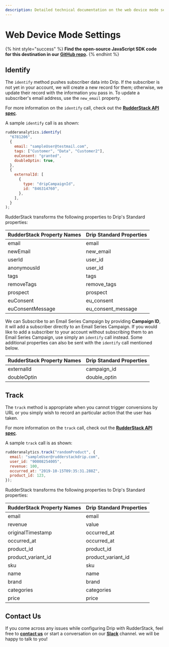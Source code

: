 ```yaml
---
description: Detailed technical documentation on the web device mode settings for Drip destination.
---
```


# Web Device Mode Settings

{% hint style="success" %}
**Find the open-source JavaScript SDK code for this destination in our** [**GitHub repo**](https://github.com/rudderlabs/rudder-sdk-js/tree/production/integrations/Drip)**.**
{% endhint %}

## Identify

The `identify` method pushes subscriber data into Drip. If the subscriber is not yet in your account, we will create a new record for them; otherwise, we update their record with the information you pass in. To update a subscriber's email address, use the `new_email` property.

For more information on the `identify` call, check out the [**RudderStack API spec**](https://docs.rudderstack.com/rudderstack-api/rudderstack-spec/identify).

A sample `identify` call is as shown:

```javascript
rudderanalytics.identify(
  "6781206",
  {
    email: "sampleUser@testmail.com",
    tags: ["Customer", "Data", "Customer2"],
    euConsent: "granted",
    doubleOptin: true,
  },
  {
    externalId: [
      {
        type: "dripCampaignId",
        id: "846314760",
      },
    ],
  }
);
```

RudderStack transforms the following properties to Drip's Standard properties:

| **RudderStack Property Names** | **Drip Standard Properties** |
| :----------------------------- | :--------------------------- |
| email                          | email                        |
| newEmail                       | new_email                    |
| userId                         | user_id                      |
| anonymousId                    | user_id                      |
| tags                           | tags                         |
| removeTags                     | remove_tags                  |
| prospect                       | prospect                     |
| euConsent                      | eu_consent                   |
| euConsentMessage               | eu_consent_message           |

We can Subscribe to an Email Series Campaign by providing **Campaign ID**, it will add a subscriber directly to an Email Series Campaign. If you would like to add a subscriber to your account without subscribing them to an Email Series Campaign, use simply an `identify` call instead. Some additional properties can also be sent with the `identify` call mentioned below.

| **RudderStack Property Names** | **Drip Standard Properties** |
| :----------------------------- | :--------------------------- |
| externalId                     | campaign_id                  |
| doubleOptin                    | double_optin                 |

## Track

The `track` method is appropriate when you cannot trigger conversions by URL or you simply wish to record an particular action that the user has taken.

For more information on the `track` call, check out the [**RudderStack API spec**](https://docs.rudderstack.com/rudderstack-api/rudderstack-spec/track).

A sample `track` call is as shown:

```javascript
rudderanalytics.track("randomProduct", {
  email: "sampleUser@rudderstackdrip.com",
  user_id: "90008254005",
  revenue: 100,
  occurred_at: "2019-10-15T09:35:31.288Z",
  product_id: 123,
});
```

RudderStack transforms the following properties to Drip's Standard properties:

| **RudderStack Property Names** | **Drip Standard Properties** |
| :----------------------------- | :--------------------------- |
| email                          | email                        |
| revenue                        | value                        |
| originalTimestamp              | occurred_at                  |
| occurred_at                    | occurred_at                  |
| product_id                     | product_id                   |
| product_variant_id             | product_variant_id           |
| sku                            | sku                          |
| name                           | name                         |
| brand                          | brand                        |
| categories                     | categories                   |
| price                          | price                        |

## Contact Us

If you come across any issues while configuring Drip with RudderStack, feel free to [**contact us**](mailto:%20docs@rudderstack.com) or start a conversation on our [**Slack**](https://resources.rudderstack.com/join-rudderstack-slack) channel. we will be happy to talk to you!
